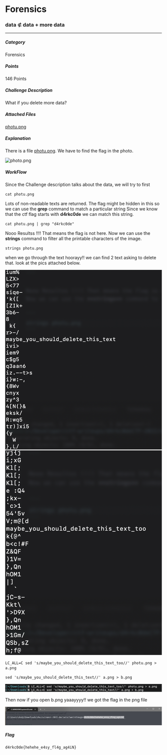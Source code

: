 # Forensics
### data ⊄ data + more data
---
##### Category
Forensics
##### Points
146 Points
##### Challenge Description
What if you delete more data?
##### Attached Files
[photu.png](./photu.png)
##### Explanation
There is a file [photu.png](./photu.png). We have to find the flag in the photo.

![photo.png](./images/photu.png)

##### WorkFlow
Since the Challenge description talks about the data, we will try to first
```
cat photu.png
```
Lots of non-readable texts are returned.
The flag might be hidden in this so we can use the **grep** command to match a particular string
Since we know that the ctf flag starts with **d4rkc0de** we can match this string.

```
cat photu.png | grep "d4rkc0de"
```

Nooo Resultss !!!! That means the flag is not here.
Now we can use the **strings** command to filter all the printable characters of the image.

```
strings photu.png
```

when we go through the text hoorayy!! we can find 2 text asking to delete that. look at the pics attached below.

![text_1](./images/lead_1.png)
![text_1](./images/lead_2.png)

```
LC_ALL=C sed 's/maybe_you_should_delete_this_text_too//' photu.png > a.png
```
```
sed 's/maybe_you_should_delete_this_text//' a.png > b.png
```
![sed.png](./images/sed.png)

Then now if you open b.png yaaayyyy!! 
we got the flag in the png file

![b.png](./images/b.png)

##### Flag
```
d4rkc0de{hehehe_e4sy_fl4g_ag4iN}
```
